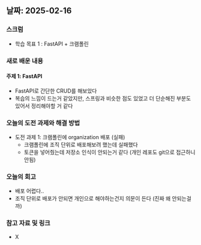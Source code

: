 ## 날짜: 2025-02-16

### 스크럼
- 학습 목표 1 : FastAPI + 크램폴린

### 새로 배운 내용
#### 주제 1: FastAPI
- FastAPI로 간단한 CRUD를 해보았다
- 복습의 느낌이 드는거 같았지만, 스프링과 비슷한 점도 있었고 더 단순해진 부분도 있어서 정리해야할 거 같다

### 오늘의 도전 과제와 해결 방법
- 도전 과제 1: 크램폴린에 organization 배포 (실패)
  - 크램폴린에 조직 단위로 배포해보려 했는데 실패했다
  - 토큰을 넣어줬는데 저장소 인식이 안되는거 같다 (개인 레포도 git으로 접근하니 안됨)

### 오늘의 회고
- 배포 어렵다..
- 조직 단위로 배포가 안되면 개인으로 해야하는건지 의문이 든다 (진짜 왜 안되는걸까)

### 참고 자료 및 링크
- X
